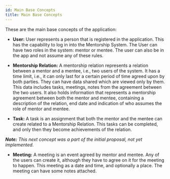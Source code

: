 ```yaml
---
id: Main Base Concepts
title: Main Base Concepts
---
```


These are the main base concepts of the application:

- **User:**  User represents a person that is registered in the application. This has the capability to log in into the Mentorship System. The User can have two roles in the system: mentor or mentee. The user can also be in the app and not assume any of these rules.

- **Mentorship Relation:** A mentorship relation represents a relation between a mentor and a mentee, i.e., two users of the system. It has a time limit, i.e., it can only last for a certain period of time agreed upon by both parties. They can have data shared which are viewed only by them. This data includes tasks, meetings, notes from the agreement between the two users. It also holds information that represents a mentorship agreement between both the mentor and mentee, containing a description of the relation, end date and indication of who assumes the role of mentor and mentee.

- **Task:** A task is an assignment that both the mentor and the mentee can create related to a Mentorship Relation. This tasks can be completed, and only then they become achievements of the relation.

_**Note:** This next concept was a part of the initial proposal, not yet implemented._

- **Meeting:** A meeting is an event agreed by mentor and mentee. Any of the users can create it, although they have to agree on it for the meeting to happen. This meeting as a date and time, and optionally a place. The meeting can have some notes attached.